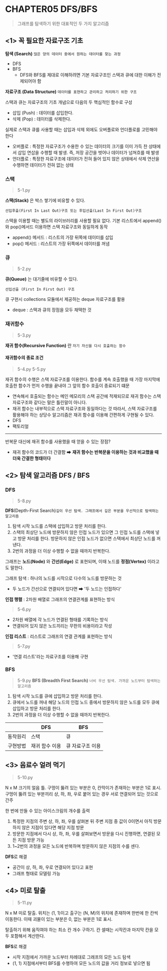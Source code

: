 # CHAPTER05 DFS/BFS
> 그래프를 탐색하기 위한 대표적인 두 가지 알고리즘

## <1> 꼭 필요한 자료구조 기초
**탐색 (Search)** ```많은 양의 데이터 중에서 원하는 데이터를 찾는 과정```
- DFS
- BFS
  - DFS와 BFS를 제대로 이해하려면 기본 자료구조인 스택과 큐에 대한 이해가 전제되어야 함

**자료구조 (Data Structure)** ```데이터를 표현하고 관리하고 처리하기 위한 구조```

스택과 큐는 자료구조의 기초 개념으로 다음의 두 핵심적인 함수로 구성
- 삽입 (Push) : 데이터를 삽입한다.
- 삭제 (Pop) : 데이터를 삭제한다.

실제로 스택과 큐를 사용할 때는 삽입과 삭제 외에도 오버플로와 언더플로를 고민해야 한다
- 오버플로 : 특정한 자료구조가 수용한 수 있는 데이터의 크기를 이미 가득 찬 상태에서 삽입 연삽을 수행할 때 발생. 즉, 저장 공간을 벗어나 데이터가 넘쳐흐를 때 발생
- 언더플로 : 특정한 자료구조에 데이터가 전혀 들어 있지 않은 상태에서 삭제 연산을 수행하면 데이터가 전혀 없는 상태

### 스택
> 5-1.py

**스택(Stack)** 은 박스 쌓기에 비유할 수 있다.

```선입후출(First In Last Out)구조 또는 후입선출(Last In First Out)구조```

스택을 이용할 때는 별도의 라이브러리를 사용할 필요 없다. 기본 리스트에서 append()와 pop()메서드 이용하면 스택 자료구조와 동일하게 동작
- append() 메서드 : 리스트의 가장 뒤쪽에 데이터를 삽입
- pop() 메서드 : 리스트의 가장 뒤쪽에서 데이터를 꺼냄

### 큐
> 5-2.py

**큐(Queue)** 는 대기줄에 비유할 수 있다.

```선입선출 (First In First Out) 구조```

큐 구현시 collections 모듈에서 제공하는 deque 자료구조를 활용
- deque : 스택과 큐의 장점을 모두 채택한 것

### 재귀함수
> 5-3.py

**재귀 함수(Recursive Function)** 란 ```자기 자신을 다시 호출하는 함수```

#### 재귀함수의 종료 조건
> 5-4.py
> 5-5.py

재귀 함수의 수행은 스택 자료구조를 이용한다. 함수를 계속 호출했을 때 가장 마지막에 호출한 함수가 먼저 수행을 끝내야 그 앞의 함수 호출이 종료되기 떄문
- 연속해서 호출되는 함수는 메인 메모리의 스택 공간에 적재되므로 재귀 함수는 스택 자료구조와 같다는 말은 틀린말이 아니다.
- 재귀 함수는 내부적으로 스택 자료구조와 동일하다는 것
따라서, 스택 자료구조를 활용해야 하는 상당수 알고리즘은 재귀 함수를 이용해 간편하게 구현될 수 있다.
- DFS
- 팩토리얼

-----------------------------------------------------------------
반복문 대신에 재귀 함수를 사용했을 때 얻을 수 있는 장점?
- 재귀 함수의 코드가 더 간결함 ➡ **재귀 함수는 반복문을 이용하는 것과 비교했을 때 더욱 간결한 형태이다**


## <2> 탐색 알고리즘 DFS / BFS
### DFS
> 5-8.py

**DFS**(Depth-First Search)```깊이 우선 탐색. 그래프에서 깊은 부분을 우선적으로 탐색하는 알고리즘```
1. 탐색 시작 노드를 스택에 삽입하고 방문 처리를 한다.
2. 스택의 최상단 노드에 방문하지 않은 인접 노드가 있으면 그 인접 노드를 스택에 넣고 방문 처리를 한다. 방문하지 않은 인접 노드가 없으면 스택에서 최상단 노드를 꺼낸다.
3. 2번의 과정을 더 이상 수행할 수 없을 때까지 반복한다.

그래프는 **노드(Node)** 와 **간선(Edge)** 로 표현되며, 이때 노드를 **정점(Vertex)** 이라고도 말한다.

그래프 탐색 : 하나의 노드를 시작으로 다수의 노드를 방문하는 것
- 두 노드가 간선으로 연결되어 있다면 ➡ '두 노드는 인접하다'

**인접 행렬** : 2차원 배열로 그래프의 연결관계를 표현하는 방식
> 5-6.py
- 2차원 배열에 각 노드가 연결된 형태를 기록하는 방식
- 연결되어 있지 않은 노드끼리는 무한의 비용이라고 작성

**인접 리스트** : 리스트로 그래프의 연결 관계를 표현하는 방식
> 5-7.py
- '연결 리스트'라는 자료구조를 이용해 구현

### BFS 
> 5-9.py
**BFS (Breadth First Search)** ```너비 우선 탐색. 가까운 노드부터 탐색하는 알고리즘```
1. 탐색 시작 노드를 큐에 삽입하고 방문 처리를 한다.
2. 큐에서 노드를 꺼내 해당 노드의 인접 노드 중에서 방문하지 않은 노드를 모두 큐에 삽입하고 방문 처리를 한다.
3. 2번의 과정을 더 이상 수행할 수 없을 때까지 반복한다.

| |DFS|BFS|
|-------|----|----|
동작원리|스택|큐|
구현방법|재귀 함수 이용|큐 자료구조 이용|


## <3> 음료수 얼려 먹기
> 5-10.py

N x M 크기의 얼음 틀. 구멍이 뚫려 있는 부분은 0, 칸막이가 존재하는 부분은 1로 표시. 구멍이 뚫려 있는 부분끼리 상, 하, 좌, 우로 붙어 있는 경우 서로 연결되어 있는 것으로 간주

한 번에 만들 수 있는 아이스크림의 개수를 출력
1. 특정한 지점의 주변 상, 하, 좌, 우를 살펴본 뒤 주변 지점 중 값이 0이면서 아직 방문하지 않은 지점이 있다면 해당 지점 방문
2. 방문한 지점에서 다시 상, 하, 좌, 우를 살펴보면서 방문을 다시 진행하면, 연결된 모든 지점 방문 가능
3. 1~2번의 과정을 모든 노드에 반복하며 방문하지 않은 지점의 수를 센다.

**DFS**로 해결
- 공간이 상, 하, 좌, 우로 연결되어 있다고 표현
- 그래프 형태로 모델링 가능

## <4> 미로 탈출
> 5-11.py

N x M 미로 탈출. 위치는 (1, 1)이고 출구는 (N, M)의 위치에 존재하며 한번에 한 칸씩 이동한다. 이때 괴물이 있는 부분은 0, 없는 부분은 1로 표시.

탈출하기 위해 움직여야 하는 최소 칸 개수 구하기. 칸 셀때는 시작칸과 마지막 칸을 모두 포함해서 계산한다.

**BFS**로 해결
- 시작 지점에서 가까운 노드부터 차례대로 그래프의 모든 노드 탐색
- (1, 1) 지점에서부터 BFS를 수행하여 모든 노드의 값을 거리 정보로 넣으면 됨
